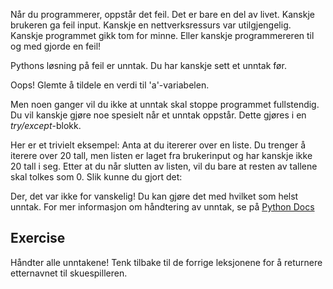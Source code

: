 Når du programmerer, oppstår det feil. Det er bare en del av livet. Kanskje brukeren ga feil input. Kanskje en nettverksressurs var utilgjengelig. Kanskje programmet gikk tom for minne. Eller kanskje programmereren til og med gjorde en feil!

Pythons løsning på feil er unntak. Du har kanskje sett et unntak før.

Oops! Glemte å tildele en verdi til 'a'-variabelen.

Men noen ganger vil du ikke at unntak skal stoppe programmet fullstendig. Du vil kanskje gjøre noe spesielt når et unntak oppstår. Dette gjøres i en *try/except*-blokk.

Her er et trivielt eksempel: Anta at du itererer over en liste. Du trenger å iterere over 20 tall, men listen er laget fra brukerinput og har kanskje ikke 20 tall i seg. Etter at du når slutten av listen, vil du bare at resten av tallene skal tolkes som 0. Slik kunne du gjort det:

Der, det var ikke for vanskelig! Du kan gjøre det med hvilket som helst unntak. For mer informasjon om håndtering av unntak, se på [Python Docs](http://docs.python.org/tutorial/errors.html#handling-exceptions)

Exercise
--------

Håndter alle unntakene! Tenk tilbake til de forrige leksjonene for å returnere etternavnet til skuespilleren.